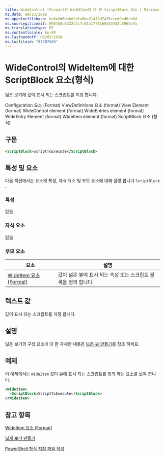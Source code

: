```yaml
---
title: WideControl (Format)의 WideItem에 대 한 ScriptBlock 요소 | Microsoft Docs
ms.date: 09/13/2016
ms.openlocfilehash: be649d6de0d2dfa6bad14f2d7476cced9cd6cb6d
ms.sourcegitcommit: 0907b8c6322d2c7c61b17f8168d53452c8964b41
ms.translationtype: MT
ms.contentlocale: ko-KR
ms.lasthandoff: 08/05/2020
ms.locfileid: "87787600"
---
```

# <a name="scriptblock-element-for-wideitem-for-widecontrol-format"></a>WideControl의 WideItem에 대한 ScriptBlock 요소(형식)

넓은 보기에 값이 표시 되는 스크립트를 지정 합니다.

Configuration 요소 (Format) ViewDefinitions 요소 (format) View Element (format) WideControl element (format) WideEntries element (format) WideEntry Element (format) WideItem element (format) ScriptBlock 요소 (형식)

## <a name="syntax"></a>구문

```xml
<ScriptBlock>ScriptToExecute</ScriptBlock>
```

## <a name="attributes-and-elements"></a>특성 및 요소

다음 섹션에서는 요소의 특성, 자식 요소 및 부모 요소에 대해 설명 합니다 `ScriptBlock` .

### <a name="attributes"></a>특성

없음

### <a name="child-elements"></a>자식 요소

없음

### <a name="parent-elements"></a>부모 요소

|요소|설명|
|-------------|-----------------|
|[WideItem 요소 (Format)](./wideitem-element-for-widecontrol-format.md)|값이 넓은 뷰에 표시 되는 속성 또는 스크립트 블록을 정의 합니다.|

## <a name="text-value"></a>텍스트 값

값이 표시 되는 스크립트를 지정 합니다.

## <a name="remarks"></a>설명

넓은 보기의 구성 요소에 대 한 자세한 내용은 [넓은 뷰 만들기](./creating-a-wide-view.md)를 참조 하세요.

## <a name="example"></a>예제

이 예제에서는 `WideItem` 값이 뷰에 표시 되는 스크립트를 정의 하는 요소를 보여 줍니다.

```xml
<WideItem>
  <ScriptBlock>ScriptToExecute</ScriptBlock>
</WideItem>
```

## <a name="see-also"></a>참고 항목

[WideItem 요소 (Format)](./wideitem-element-for-widecontrol-format.md)

[넓게 보기 만들기](./creating-a-wide-view.md)

[PowerShell 형식 지정 파일 작성](./writing-a-powershell-formatting-file.md)
